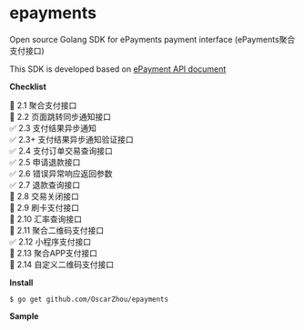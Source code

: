 # epayments
Open source Golang SDK for ePayments payment interface (ePayments聚合支付接口)

This SDK is developed based on [ePayment API document](https://www.kiwifast.com/doc/index.html)  



**Checklist**  

:black_square_button: 2.1 聚合支付接口  
:black_square_button: 2.2 页面跳转同步通知接口  
:white_check_mark: 2.3 支付结果异步通知  
:white_check_mark: 2.3+ 支付结果异步通知验证接口  
:white_check_mark: 2.4 支付订单交易查询接口  
:white_check_mark: 2.5 申请退款接口  
:white_check_mark: 2.6 错误异常响应返回参数  
:white_check_mark: 2.7 退款查询接口  
:black_square_button: 2.8 交易关闭接口  
:black_square_button: 2.9 刷卡支付接口  
:black_square_button: 2.10 汇率查询接口  
:black_square_button: 2.11 聚合二维码支付接口  
:white_check_mark: 2.12 小程序支付接口  
:black_square_button: 2.13 聚合APP支付接口  
:black_square_button: 2.14 自定义二维码支付接口  


**Install**  

```
$ go get github.com/OscarZhou/epayments
```


**Sample**  

